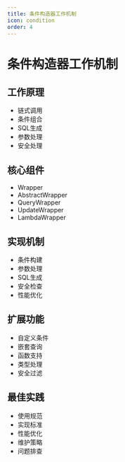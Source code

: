 ```yaml
---
title: 条件构造器工作机制
icon: condition
order: 4
---
```


# 条件构造器工作机制

## 工作原理
- 链式调用
- 条件组合
- SQL生成
- 参数处理
- 安全处理

## 核心组件
- Wrapper
- AbstractWrapper
- QueryWrapper
- UpdateWrapper
- LambdaWrapper

## 实现机制
- 条件构建
- 参数处理
- SQL生成
- 安全检查
- 性能优化

## 扩展功能
- 自定义条件
- 嵌套查询
- 函数支持
- 类型处理
- 安全过滤

## 最佳实践
- 使用规范
- 实现标准
- 性能优化
- 维护策略
- 问题排查
